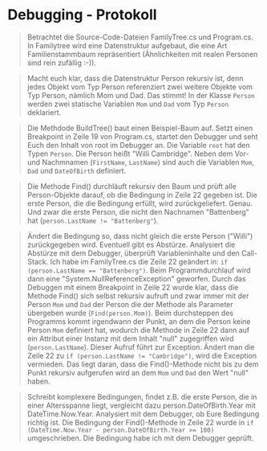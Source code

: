 # Debugging - Protokoll

>Betrachtet die Source-Code-Dateien FamilyTree.cs und Program.cs. In Familytree wird eine Datenstruktur aufgebaut, die eine Art Familienstammbaum repräsentiert (Ähnlichkeiten mit realen Personen sind rein zufällig :-)).

>Macht euch klar, dass die Datenstruktur Person rekursiv ist, denn jedes Objekt vom Typ Person referenziert zwei weitere Objekte vom Typ Person, nämlich Mom und Dad.
Das stimmt! In der Klasse `Person` werden zwei statische Variablen `Mom` und `Dad` vom Typ `Person` deklariert.

>Die Methdode BuildTree() baut einen Beispiel-Baum auf. Setzt einen Breakpoint in Zeile 19 von Program.cs, startet den Debugger und seht Euch den Inhalt von root im Debugger an.
Die Variable `root` hat den Typen `Person`. Die Person heißt "Willi Cambridge". Neben dem Vor- und Nachmnamen (`FirstName`, `LastName`) sind auch die Variablen `Mom`, `Dad` und `DateOfBirth` definiert.

>Die Methode Find() durchläuft rekursiv den Baum und prüft alle Person-Objekte darauf, ob die Bedingung in Zeile 22 gegeben ist. Die erste Person, die die Bedingung erfüllt, wird zurückgeliefert.
Genau. Und zwar die erste Person, die nicht den Nachnamen "Battenberg" hat (`person.LastName != "Battenberg"`).

>Ändert die Bedingung so, dass nicht gleich die erste Person ("Willi") zurückgegeben wird. Eventuell gibt es Abstürze. Analysiert die Abstürze mit dem Debugger, überprüft Variableninhalte und den Call-Stack.
Ich habe im FamilyTree.cs die Zeile 22 geändert in: `if (person.LastName == "Battenberg")`. Beim Programmdurchlauf wird dann eine "System.NullReferenceException" geworfen. Durch das Debuggen mit einem Breakpoint in Zeile 22 wurde klar, dass die Methode Find() sich selbst rekursiv aufruft und zwar immer mit der Person `Mom` und `Dad` der Person die der Methode als Parameter übergeben wurde (`Find(person.Mom)`). Beim durchsteppen des Programms kommt irgendwann der Punkt, an dem die Person keine Person `Mom` definiert hat, wodurch die Methode in Zeile 22 dann auf ein Attribut einer Instanz mit dem Inhalt "null" zugegriffen wird (`person.LastName`). Dieser Aufruf führt zur Exception. Ändert man die Zeile 22 zu `if (person.LastName != "Cambridge")`, wird die Exception vermieden. Das liegt daran, dass die Find()-Methode nicht bis zu dem Punkt rekursiv aufgerufen wird an dem `Mom` und `Dad` den Wert "null" haben.

>Schreibt komplexere Bedingungen, findet z.B. die erste Person, die in einer Altersspanne liegt, vergleicht dazu person.DateOfBirth.Year mit DateTime.Now.Year. Analysiert mit dem Debugger, ob Eure Bedingung richtig ist.
Die Bedingung der Find()-Methode in Zeile 22 wurde in `if (DateTime.Now.Year - person.DateOfBirth.Year >= 100)` umgeschrieben. Die Bedingung habe ich mit dem Debugger geprüft.